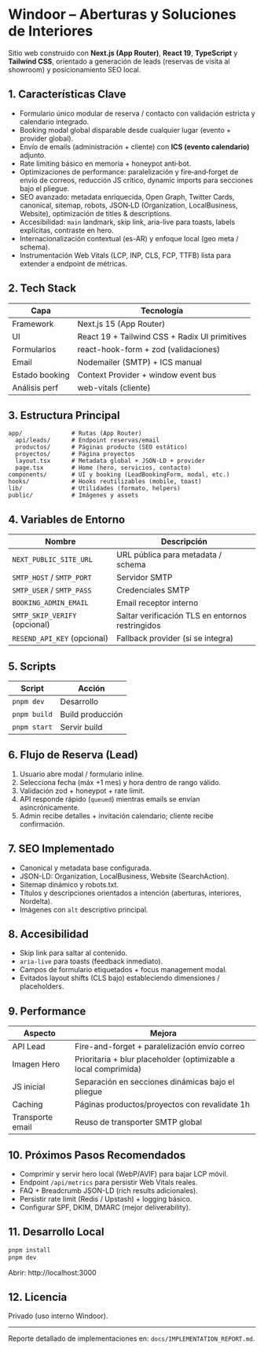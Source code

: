 # Windoor – Aberturas y Soluciones de Interiores

Sitio web construido con **Next.js (App Router)**, **React 19**, **TypeScript** y **Tailwind CSS**, orientado a generación de leads (reservas de visita al showroom) y posicionamiento SEO local.

## 1. Características Clave

- Formulario único modular de reserva / contacto con validación estricta y calendario integrado.
- Booking modal global disparable desde cualquier lugar (evento + provider global).
- Envío de emails (administración + cliente) con **ICS (evento calendario)** adjunto.
- Rate limiting básico en memoria + honeypot anti‑bot.
- Optimizaciones de performance: paralelización y fire‑and‑forget de envío de correos, reducción JS crítico, dynamic imports para secciones bajo el pliegue.
- SEO avanzado: metadata enriquecida, Open Graph, Twitter Cards, canonical, sitemap, robots, JSON‑LD (Organization, LocalBusiness, Website), optimización de titles & descriptions.
- Accesibilidad: `main` landmark, skip link, aria-live para toasts, labels explícitas, contraste en hero.
- Internacionalización contextual (es-AR) y enfoque local (geo meta / schema).
- Instrumentación Web Vitals (LCP, INP, CLS, FCP, TTFB) lista para extender a endpoint de métricas.

## 2. Tech Stack

| Capa | Tecnología |
|------|------------|
| Framework | Next.js 15 (App Router) |
| UI | React 19 + Tailwind CSS + Radix UI primitives |
| Formularios | react-hook-form + zod (validaciones) |
| Email | Nodemailer (SMTP) + ICS manual |
| Estado booking | Context Provider + window event bus |
| Análisis perf | web-vitals (cliente) |

## 3. Estructura Principal

```
app/              # Rutas (App Router)
  api/leads/      # Endpoint reservas/email
  productos/      # Páginas producto (SEO estático)
  proyectos/      # Página proyectos
  layout.tsx      # Metadata global + JSON-LD + provider
  page.tsx        # Home (hero, servicios, contacto)
components/       # UI y booking (LeadBookingForm, modal, etc.)
hooks/            # Hooks reutilizables (mobile, toast)
lib/              # Utilidades (formato, helpers)
public/           # Imágenes y assets
```

## 4. Variables de Entorno

| Nombre | Descripción |
|--------|-------------|
| `NEXT_PUBLIC_SITE_URL` | URL pública para metadata / schema |
| `SMTP_HOST` / `SMTP_PORT` | Servidor SMTP |
| `SMTP_USER` / `SMTP_PASS` | Credenciales SMTP |
| `BOOKING_ADMIN_EMAIL` | Email receptor interno |
| `SMTP_SKIP_VERIFY` (opcional) | Saltar verificación TLS en entornos restringidos |
| `RESEND_API_KEY` (opcional) | Fallback provider (si se integra) |

## 5. Scripts

| Script | Acción |
|--------|-------|
| `pnpm dev` | Desarrollo |
| `pnpm build` | Build producción |
| `pnpm start` | Servir build |

## 6. Flujo de Reserva (Lead)

1. Usuario abre modal / formulario inline.
2. Selecciona fecha (máx +1 mes) y hora dentro de rango válido.
3. Validación zod + honeypot + rate limit.
4. API responde rápido (`queued`) mientras emails se envían asincrónicamente.
5. Admin recibe detalles + invitación calendario; cliente recibe confirmación.

## 7. SEO Implementado

- Canonical y metadata base configurada.
- JSON-LD: Organization, LocalBusiness, Website (SearchAction).
- Sitemap dinámico y robots.txt.
- Títulos y descripciones orientados a intención (aberturas, interiores, Nordelta).
- Imágenes con `alt` descriptivo principal.

## 8. Accesibilidad

- Skip link para saltar al contenido.
- `aria-live` para toasts (feedback inmediato).
- Campos de formulario etiquetados + focus management modal.
- Evitados layout shifts (CLS bajo) estableciendo dimensiones / placeholders.

## 9. Performance

| Aspecto | Mejora |
|---------|--------|
| API Lead | Fire-and-forget + paralelización envío correo |
| Imagen Hero | Prioritaria + blur placeholder (optimizable a local comprimida) |
| JS inicial | Separación en secciones dinámicas bajo el pliegue |
| Caching | Páginas productos/proyectos con revalidate 1h |
| Transporte email | Reuso de transporter SMTP global |

## 10. Próximos Pasos Recomendados

- Comprimir y servir hero local (WebP/AVIF) para bajar LCP móvil.
- Endpoint `/api/metrics` para persistir Web Vitals reales.
- FAQ + Breadcrumb JSON-LD (rich results adicionales).
- Persistir rate limit (Redis / Upstash) + logging básico.
- Configurar SPF, DKIM, DMARC (mejor deliverability).

## 11. Desarrollo Local

```bash
pnpm install
pnpm dev
```
Abrir: http://localhost:3000

## 12. Licencia

Privado (uso interno Windoor).

---
Reporte detallado de implementaciones en: `docs/IMPLEMENTATION_REPORT.md`.
